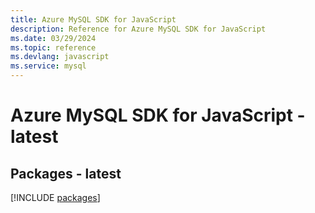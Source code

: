 ```yaml
---
title: Azure MySQL SDK for JavaScript
description: Reference for Azure MySQL SDK for JavaScript
ms.date: 03/29/2024
ms.topic: reference
ms.devlang: javascript
ms.service: mysql
---
```

# Azure MySQL SDK for JavaScript - latest
## Packages - latest
[!INCLUDE [packages](mysql-index.md)]